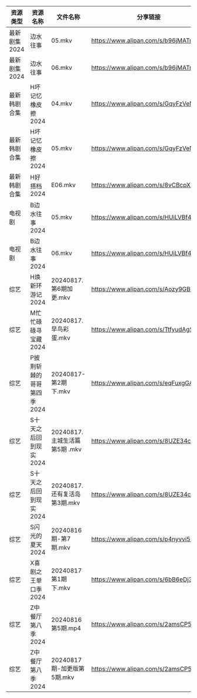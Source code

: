 | 资源类型     | 资源名称            | 文件名称                   | 分享链接                                 | 更新时间                |
| -------- | --------------- | ---------------------- | ------------------------------------ | ------------------- |
| 最新剧集2024 | 边水往事            | 05.mkv                 | https://www.alipan.com/s/b96jMATm8Ra | 2024-08-17 12:11:55 |
| 最新剧集2024 | 边水往事            | 06.mkv                 | https://www.alipan.com/s/b96jMATm8Ra | 2024-08-17 12:11:55 |
| 最新韩剧合集   | H坏记忆橡皮擦2024     | 04.mkv                 | https://www.alipan.com/s/GqyFzVeNETy | 2024-08-17 12:05:55 |
| 最新韩剧合集   | H坏记忆橡皮擦2024     | 05.mkv                 | https://www.alipan.com/s/GqyFzVeNETy | 2024-08-17 12:05:54 |
| 最新韩剧合集   | H好搭档2024        | E06.mkv                | https://www.alipan.com/s/8vCBcpXxGp9 | 2024-08-17 00:06:01 |
| 电视剧      | B边水往事2024       | 05.mkv                 | https://www.alipan.com/s/HUiLVBf4ff5 | 2024-08-17 14:05:17 |
| 电视剧      | B边水往事2024       | 06.mkv                 | https://www.alipan.com/s/HUiLVBf4ff5 | 2024-08-17 14:05:17 |
| 综艺       | H焕新环游记2024      | 20240817.第6期加更.mkv     | https://www.alipan.com/s/Aozy9GBZZwu | 2024-08-17 14:08:26 |
| 综艺       | M忙忙碌碌寻宝藏2024    | 20240817.早鸟彩蛋.mkv      | https://www.alipan.com/s/TtfyudAgS8v | 2024-08-17 14:08:49 |
| 综艺       | P披荆斩棘的哥哥第四季2024 | 20240817-第2期下.mkv      | https://www.alipan.com/s/eqFuxgGAPnZ | 2024-08-17 14:09:08 |
| 综艺       | S十天之后回到现实2024   | 20240817.主城生活篇第5期 .mkv | https://www.alipan.com/s/8UZE34cCGTv | 2024-08-17 14:09:20 |
| 综艺       | S十天之后回到现实2024   | 20240817.还有复活岛第3期.mkv  | https://www.alipan.com/s/8UZE34cCGTv | 2024-08-17 14:09:20 |
| 综艺       | S闪光的夏天2024      | 20240816期-第7期.mkv      | https://www.alipan.com/s/p4nyvvi5szR | 2024-08-17 00:09:48 |
| 综艺       | X喜剧之王单口季2024    | 20240817第1期下.mkv       | https://www.alipan.com/s/6bB6eDj37Y6 | 2024-08-17 14:09:44 |
| 综艺       | Z中餐厅第八季2024     | 20240816第5期.mp4        | https://www.alipan.com/s/2amsCP57Grh | 2024-08-17 14:07:45 |
| 综艺       | Z中餐厅第八季2024     | 20240817期-加更版第5期.mkv   | https://www.alipan.com/s/2amsCP57Grh | 2024-08-17 14:07:44 |
